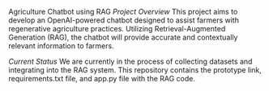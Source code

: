 Agriculture Chatbot using RAG
*Project Overview*
This project aims to develop an OpenAI-powered chatbot designed to assist farmers with regenerative agriculture practices. Utilizing Retrieval-Augmented Generation (RAG), the chatbot will provide accurate and contextually relevant information to farmers.

*Current Status*
We are currently in the process of collecting datasets and integrating into the RAG system. This repository contains the prototype link, requirements.txt file, and app.py file with the RAG code.
